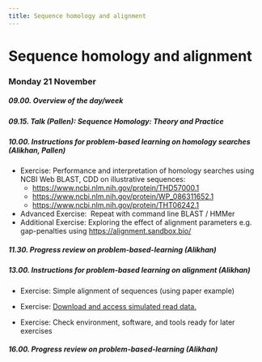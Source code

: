 ```yaml
---
title: Sequence homology and alignment
---
```


# Sequence homology and alignment

### Monday 21 November

##### 09.00. Overview of the day/week 

##### 09.15. Talk (Pallen):  *Sequence Homology: Theory and Practice*

##### 10.00. Instructions for problem-based learning on homology searches (Alikhan, Pallen)

- Exercise: Performance and interpretation of homology searches using NCBI Web BLAST, CDD on illustrative sequences:
  - <https://www.ncbi.nlm.nih.gov/protein/THD57000.1>
  - <https://www.ncbi.nlm.nih.gov/protein/WP_086311652.1> 
  - <https://www.ncbi.nlm.nih.gov/protein/THT06242.1> 
- Advanced Exercise:  Repeat with command line BLAST / HMMer
- Additional Exercise: Exploring the effect of alignment parameters e.g. gap-penalties using <https://alignment.sandbox.bio/>

##### 11.30. Progress review on problem-based-learning (Alikhan)

##### 13.00. Instructions for problem-based learning on alignment (Alikhan)

- Exercise: Simple alignment of sequences (using paper example)
- Exercise: [Download and access simulated read data.](/seq-analysis/download-simulated-data)

- Exercise: Check environment, software, and tools ready for later exercises

##### 16.00. Progress review on problem-based-learning (Alikhan)

